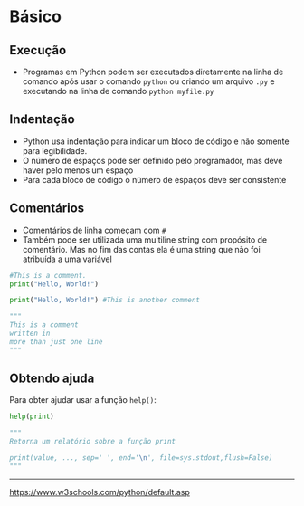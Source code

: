
# Básico

## Execução

- Programas em Python podem ser executados diretamente na linha de comando após usar o comando `python` ou criando um arquivo `.py` e executando na linha de comando `python myfile.py`

## Indentação

- Python usa indentação para indicar um bloco de código e não somente para legibilidade.
- O número de espaços pode ser definido pelo programador, mas deve haver pelo menos um espaço
- Para cada bloco de código o número de espaços deve ser consistente

## Comentários

- Comentários de linha começam com `#`
- Também pode ser utilizada uma multiline string com propósito de comentário. Mas no fim das contas ela é uma string que não foi atribuída a uma variável

```python
#This is a comment.
print("Hello, World!")

print("Hello, World!") #This is another comment

"""
This is a comment
written in
more than just one line
"""
```

## Obtendo ajuda

Para obter ajudar usar a função `help()`:
```python
help(print)

"""
Retorna um relatório sobre a função print

print(value, ..., sep=' ', end='\n', file=sys.stdout,flush=False)
"""
``` 

---

https://www.w3schools.com/python/default.asp